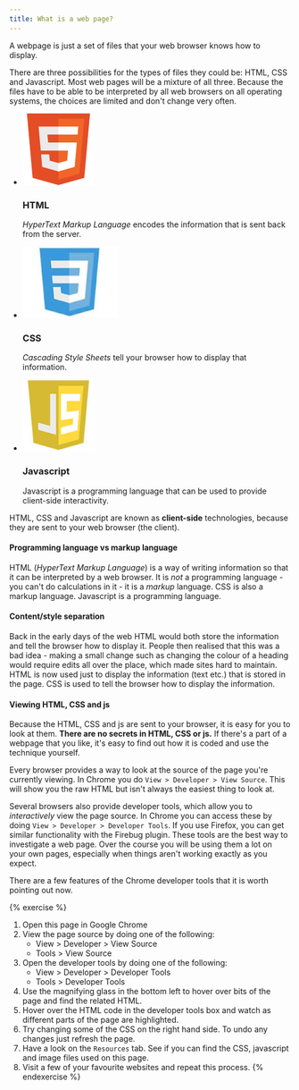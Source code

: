 ```yaml
---
title: What is a web page?
---
```


A webpage is just a set of files that your web browser knows how to display.

There are three possibilities for the types of files they could be: HTML, CSS and Javascript. Most web pages will be a mixture of all three. Because the files have to be able to be interpreted by all web browsers on all operating systems, the choices are limited and don't change very often.

<ul class="thumbnails">
  <li class="span3">
    <div class="thumbnail">
      <img src="/assets/html5_logo_128.png" style="height: 128px;" alt="">
      <h3>HTML</h3>
      <p><em>HyperText Markup Language</em> encodes the information that is sent back from the server.</p>
    </div>
  </li>
  <li class="span3">
    <div class="thumbnail">
      <img src="/assets/css.jpeg"  style="height: 128px;" alt="">
      <h3>CSS</h3>
      <p><em>Cascading Style Sheets</em> tell your browser how to display that information.</p>
    </div>
  </li>
  <li class="span3">
    <div class="thumbnail">
      <img src="/assets/js.jpeg"  style="height: 128px;" alt="">
      <h3>Javascript</h3>
      <p>Javascript is a programming language that can be used to provide client-side interactivity.</p>
    </div>
</li>
</ul>

HTML, CSS and Javascript are known as **client-side** technologies, because they are sent to your web browser (the client).

#### Programming language vs markup language

HTML (*HyperText Markup Language*) is a way of writing information so that it can be interpreted by a web browser. It is *not* a programming language - you can't do calculations in it - it is a _markup_ language. CSS is also a markup language. Javascript is a programming language.

#### Content/style separation

Back in the early days of the web HTML would both store the information and tell the browser how to display it. People then realised that this was a bad idea - making a small change such as changing the colour of a heading would require edits all over the place, which made sites hard to maintain. HTML is now used just to display the information (text etc.) that is stored in the page. CSS is used to tell the browser how to display the information.

#### Viewing HTML, CSS and js

Because the HTML, CSS and js are sent to your browser, it is easy for you to look at them. **There are no secrets in HTML, CSS or js.** If there's a part of a webpage that you like, it's easy to find out how it is coded and use the technique yourself.

Every browser provides a way to look at the source of the page you're currently viewing. In Chrome you do `View > Developer > View Source`. This will show you the raw HTML but isn't always the easiest thing to look at.

Several browsers also provide developer tools, which allow you to *interactively* view the page source. In Chrome you can access these by doing `View > Developer > Developer Tools`. If you use Firefox, you can get similar functionality with the Firebug plugin. These tools are the best way to investigate a web page. Over the course you will be using them a lot on your own pages, especially when things aren't working exactly as you expect.

There are a few features of the Chrome developer tools that it is worth pointing out now.


{% exercise %}  
1. Open this page in Google Chrome  
2. View the page source by doing one of the following:  
    * View > Developer > View Source  
    * Tools > View Source  
3. Open the developer tools by doing one of the following:  
    * View > Developer > Developer Tools  
    * Tools > Developer Tools  
4. Use the magnifying glass in the bottom left to hover over bits of the page and find the related HTML.  
5. Hover over the HTML code in the developer tools box and watch as different parts of the page are highlighted.  
6. Try changing some of the CSS on the right hand side. To undo any changes just refresh the page.  
7. Have a look on the `Resources` tab. See if you can find the CSS, javascript and image files used on this page.  
8. Visit a few of your favourite websites and repeat this process. 
{% endexercise %}
